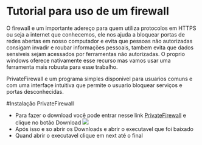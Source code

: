 # Tutorial para uso de um firewall

<p> O firewall e um importante adereço para quem utiliza protocolos em HTTPS ou seja a internet que conhecemos,
ele nos ajuda a bloquear portas de redes abertas em nosso computador e evita que pessoas não autorizadas consigam invadir
 e roubar informações pessoais, tambem evita que dados sensiveis sejam acessados por ferramentas não autorizadas.
O proprio windows oferece nativamente esse recurso mas vamos usar uma ferramenta mais robusta para esse trabalho.</p>


<p> PrivateFirewall e um programa simples disponivel para usuarios comuns e com uma interfaçe intuitiva que permite o usuario bloquear serviços e portas
 desconhecidas.</p>
 
 
#Instalação PrivateFirewall

<ul>
    <li>Para fazer o download você pode entrar nesse link <a href='https://privatefirewall.br.uptodown.com/windows/download'>PrivateFirewall</a> e clique no botão Download
        <img src='https://user-images.githubusercontent.com/31110504/112899310-5fc41400-90b8-11eb-9c9c-010a8aceda06.png'/>
    </li>
    <li>Após isso e so abrir os Downloads e abrir o executavel que foi baixado</li>
    <li>Quand abrir o executavel clique em next até o final <img scr='https://user-images.githubusercontent.com/31110504/112899921-2344e800-90b9-11eb-9d7f-7daf4aeaf26f.png'/></li>

 

</ul>
